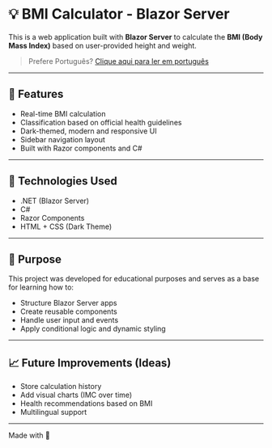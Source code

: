 # 💡 BMI Calculator - Blazor Server

This is a web application built with **Blazor Server** to calculate the **BMI (Body Mass Index)** based on user-provided height and weight.

> Prefere Português? [Clique aqui para ler em português](https://github.com/daniirocca/CalculadoraIMC/blob/master/README.md)

---

## 🚀 Features

- Real-time BMI calculation
- Classification based on official health guidelines
- Dark-themed, modern and responsive UI
- Sidebar navigation layout
- Built with Razor components and C#

---

## 🧰 Technologies Used

- .NET (Blazor Server)
- C#
- Razor Components
- HTML + CSS (Dark Theme)

---

## 📌 Purpose

This project was developed for educational purposes and serves as a base for learning how to:

- Structure Blazor Server apps
- Create reusable components
- Handle user input and events
- Apply conditional logic and dynamic styling

---

## 📈 Future Improvements (Ideas)

- Store calculation history
- Add visual charts (IMC over time)
- Health recommendations based on BMI
- Multilingual support


---

Made with 💙
